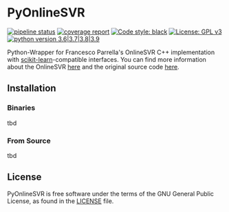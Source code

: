 # PyOnlineSVR

[![pipeline status](https://gitlab.hpi.de/akita/pyonlinesvr/badges/main/pipeline.svg)](https://gitlab.hpi.de/akita/pyonlinesvr/-/commits/main)
[![coverage report](https://gitlab.hpi.de/akita/pyonlinesvr/badges/main/coverage.svg)](https://gitlab.hpi.de/akita/pyonlinesvr/-/commits/main)
[![Code style: black](https://img.shields.io/badge/code%20style-black-000000.svg)](https://github.com/psf/black)
[![License: GPL v3](https://img.shields.io/badge/License-GPLv3-blue.svg)](https://www.gnu.org/licenses/gpl-3.0)
[![python version 3.6|3.7|3.8|3.9](https://img.shields.io/badge/python-3.6%20%7C%203.7%20%7C%203.8%20%7C%203.9-blue)](#)

Python-Wrapper for Francesco Parrella's OnlineSVR C++ implementation with [scikit-learn](https://sklearn.org/)-compatible interfaces.
You can find more information about the OnlineSVR [here](http://onlinesvr.altervista.org/) and the original source code [here](https://github.com/fp2556/onlinesvr/tree/master/c%2B%2B).

## Installation

### Binaries

tbd

### From Source

tbd

## License

PyOnlineSVR is free software under the terms of the GNU General Public License, as found in the [LICENSE](./LICENSE) file.
